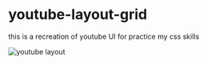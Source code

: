 # youtube-layout-grid
this is a recreation of youtube UI for practice my css skills

![youtube layout](/src/img001.jpg)
